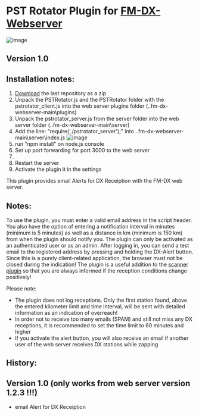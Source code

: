 # PST Rotator Plugin for [FM-DX-Webserver](https://github.com/NoobishSVK/fm-dx-webserver)

![image](https://github.com/user-attachments/assets/4f29aba0-92ec-4a84-8b32-7f2a8a9b3d89)

## Version 1.0 

## Installation notes:

1. [Download]([https://github.com/Highpoint2000/PSTRotator/releases]) the last repository as a zip
2. Unpack the PSTRotator.js and the PSTRotator folder with the pstrotator_client.js into the web server plugins folder (..fm-dx-webserver-main\plugins)
3. Unpack the pstrotator_server.js from the server folder into the web server folder (..fm-dx-webserver-main\server)
4. Add the line: "require('./pstrotator_server');" into ..fm-dx-webserver-main\server\index.js 
   ![image](https://github.com/user-attachments/assets/d0336049-5dfa-4238-9d25-506c3188e6f1)
5. run "npm install" on node.js console
6. Set up port forwarding for port 3000 to the web server
7. 
8. Restart the server
9. Activate the plugin it in the settings

This plugin provides email Alerts for DX Receiption with the FM-DX web server.

## Notes: 

To use the plugin, you must enter a valid email address in the script header. You also have the option of entering a notification interval in minutes (minimum is 5 minutes) as well as a distance in km (minimum is 150 km) from when the plugin should notify you. The plugin can only be activated as an authenticated user or as an admin. After logging in, you can send a test email to the registered address by pressing and holding the DX-Alert button. Since this is a purely client-related application, the browser must not be closed during the indication! The plugin is a useful addition to the [scanner plugin](https://github.com/Highpoint2000/webserver-scanner) so that you are always informed if the reception conditions change positively!

Please note:

- The plugin does not log receptions. Only the first station found, above the entered kilometer limit and time interval, will be sent with detailed information as an indication of overreach!
- In order not to receive too many emails (SPAM) and still not miss any DX receptions, it is recommended to set the time limit to 60 minutes and higher
- If you activate the alert button, you will also receive an email if another user of the web server receives DX stations while zapping

## History: 

## Version 1.0 (only works from web server version 1.2.3 !!!)

- email Alert for DX Receiption
